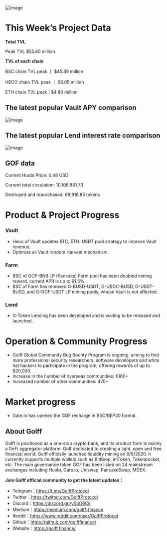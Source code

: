 ![image](https://docs.golff.com/blog/page/week30/1.jpg)

# This Week’s Project Data

**Total TVL**

Peak TVL $55.60 million

**TVL of each chain**

BSC chain TVL peak 丨 $45.89 million

HECO chain TVL peak 丨 $6.05 million

ETH chain TVL peak | $4.80 million

## The latest popular Vault APY comparison

![image](https://docs.golff.com/blog/page/week30/2.jpg)



## The latest popular Lend interest rate comparison

![image](https://docs.golff.com/blog/page/week30/3.jpg)

## GOF data

Current Huobi Price: 0.48 USD

Current total circulation: 10,108,881.73

Destroyed and repurchased: 68,918.85 tokens

# Product & Project Progress

### Vault

- Heco of Vault updates BTC, ETH, USDT pool strategy to improve Vault revenue.
- Optimize all Vault random Harvest mechanism.

### Farm

- BSC of GOF-BNB LP (Pancake) Farm pool has been doubled mining reward, current APR is up to 91.5%.
- BSC of Farm has removed G-BUSD-USDT, G-USDC-BUSD, G-USDT-BUSD, and G-GOF-USDT LP mining pools, whose Vault is not affected.

### Lend

- G-Token Lending has been developed and is waiting to be released and launched.

# Operation & Community Progress

- Golff Global Community Bug Bounty Program is ongoing, aiming to find more professional security researchers, software developers and white hat hackers to participate in the program, offering rewards of up to $20,000.
- Increase in the number of overseas communities: 1060+
- Increased number of other communities: 470+

# Market progress

- Gate.io has opened the GOF recharge in BSC/BEP20 format.

  

## About Golff

Golff is positioned as a one-stop crypto bank, and its product form is mainly a DeFi aggregator platform. Golf dedicated to creating a light, open and free financial world. Golff officially launched liquidity mining on 9/9/2020. It currently supports multiple wallets such as BitKeep, imToken, Tokenpocket, etc. The main governance token GOF has been listed on 24 mainstream exchanges including Huobi, Gate.io, Uniswap, PancakeSwap, MDEX.

**Join Golff official community to get the latest updates：**

- Telegram：https://t.me/GolffProtocol
- Twitter：https://twitter.com/GolffProtocol
- Discord：https://discord.gg/ySbD6Ck
- Medium：https://medium.com/golff-finance
- Reddit：https://www.reddit.com/user/GolffProtocol
- Github：https://github.com/golfffinance/
- Website：https://golff.finance/